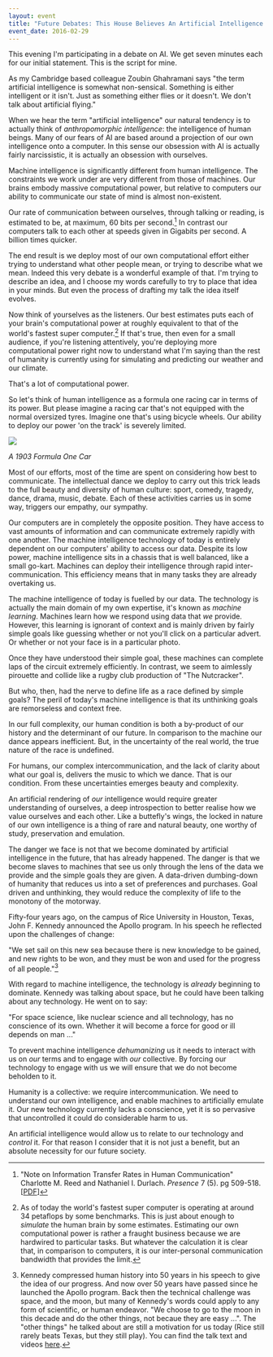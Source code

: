 ```yaml
---
layout: event
title: "Future Debates: This House Believes An Artificial Intelligence will Benefit Society"
event_date: 2016-02-29
---
```


This evening I'm participating in a debate on AI. We get seven minutes each for our initial statement. This is the script for mine. 

As my Cambridge based colleague Zoubin Ghahramani says "the term artificial intelligence is somewhat non-sensical. Something is either intelligent or it isn't. Just as something either flies or it doesn't. We don't talk about artificial flying."

When we hear the term "artificial intelligence" our natural tendency is to actually think of *anthropomorphic intelligence*: the intelligence of human beings. Many of our fears of AI are based around a projection of our own intelligence onto a computer. In this sense our obsession with AI is actually fairly narcissistic, it is actually an obsession with ourselves.

Machine intelligence is significantly different from human intelligence. The constraints we work under are very different from those of machines. Our brains embody massive computational power, but relative to computers our ability to communicate our state of mind is almost non-existent.

Our rate of communication between ourselves, through talking or reading, is estimated to be, at maximum, 60 bits per second.[^1] In contrast our computers talk to each other at speeds given in Gigabits per second. A billion times quicker.

The end result is we deploy most of our own computational effort either trying to understand what other people mean, or trying to describe what we mean. Indeed this very debate is a wonderful example of that. I'm trying to describe an idea, and I choose my words carefully to try to place that idea in your minds. But even the process of drafting my talk the idea itself evolves.

Now think of yourselves as the listeners. Our best estimates puts each of your brain's computational power at roughly equivalent to that of the world's fastest super computer.[^2] If that's true, then even for a small audience, if you're listening attentively, you're deploying more computational power right now to understand what I'm saying than the rest of humanity is currently using for simulating and predicting our weather and our climate.

That's a lot of computational power.

So let's think of human intelligence as a formula one racing car in terms of its power. But please imagine a racing car that's not equipped with the normal oversized tyres. Imagine one that's using bicycle wheels. Our ability to deploy our power 'on the track' is severely limited.

![](https://upload.wikimedia.org/wikipedia/commons/thumb/f/fe/Marcel_Renault_1903.jpg/640px-Marcel_Renault_1903.jpg)

*A 1903 Formula One Car*

Most of our efforts, most of the time are spent on considering how best to communicate. The intellectual dance we deploy to carry out this trick leads to the full beauty and diversity of human culture: sport, comedy, tragedy, dance, drama, music, debate. Each of these activities carries us in some way, triggers our empathy, our sympathy. 

Our computers are in completely the opposite position. They have access to vast amounts of information and can communicate extremely rapidly with one another. The machine intelligence technology of today is entirely dependent on our computers' ability to access our data. Despite its low power, machine intelligence sits in a chassis that is well balanced, like a small go-kart. Machines can deploy their intelligence through rapid inter-communication. This efficiency means that in many tasks they are already overtaking us.

The machine intelligence of today is fuelled by our data. The technology is actually the main domain of my own expertise, it's known as *machine learning*. Machines learn how we respond using data that *we* provide. However, this learning is ignorant of context and is mainly driven by fairly simple goals like guessing whether or not you'll click on a particular advert. Or whether or not your face is in a particular photo. 

Once they have understood their simple goal, these machines can complete laps of the circuit extremely efficiently. In contrast, we seem to aimlessly pirouette and collide like a rugby club production of "The Nutcracker".

But who, then, had the nerve to define life as a race defined by simple goals? The peril of today's machine intelligence is that its unthinking goals are remorseless and context free.

In our full complexity, our human condition is both a by-product of our history and the determinant of our future. In comparison to the machine our dance appears inefficient. But, in the uncertainty of the real world, the true nature of the race is undefined.

For humans, our complex intercommunication, and the lack of clarity about what our goal is, delivers the music to which we dance. That is our condition. From these uncertainties emerges beauty and complexity.

An artificial rendering of *our* intelligence would require greater understanding of ourselves, a deep introspection to better realise how we value ourselves and each other. Like a buttefly's wings, the locked in nature of our own intelligence is a thing of rare and natural beauty, one worthy of study, preservation and emulation.

The danger we face is not that we become dominated by artificial intelligence in the future, that has already happened. The danger is that we become slaves to machines that see us only through the lens of the data we provide and the simple goals they are given.  A data-driven dumbing-down of humanity that reduces us into a set of preferences and purchases. Goal driven and unthinking, they would reduce the complexity of life to the monotony of the motorway.

Fifty-four years ago, on the campus of Rice University in Houston, Texas, John F. Kennedy announced the Apollo program. In his speech he reflected upon the challenges of change:

"We set sail on this new sea because there is new knowledge to be gained, and new rights to be won, and they must be won and used for the progress of all people."[^3] 

With regard to machine intelligence, the technology is *already* beginning to dominate. Kennedy was talking about space, but he could have been talking about any technology. He went on to say:

"For space science, like nuclear science and all technology, has no conscience of its own. Whether it will become a force for good or ill depends on man ..."

To prevent machine intelligence *dehumanizing* us it needs to interact with us on *our* terms and to engage with *our* collective. By forcing our technology to engage with us we will ensure that we do not become beholden to it.

Humanity is a collective: we require intercommunication. We need to understand our own intelligence, and enable machines to artificially emulate it. Our new technology currently lacks a conscience, yet it is so pervasive that uncontrolled it could do considerable harm to us.

An artificial intelligence would allow us to relate to our technology and *control* it. For that reason I consider that it is not just a benefit, but an absolute necessity for our future society.




[^1]: "Note on Information Transfer Rates in Human Communication" Charlotte M. Reed and Nathaniel I. Durlach. *Presence* 7 (5). pg 509-518. [[PDF](http://www.mitpressjournals.org/doi/pdf/10.1162/105474698565893)]

[^2]: As of today the world's fastest super computer is operating at around 34 petaflops by some benchmarks. This is just about enough to *simulate* the human brain by some estimates. Estimating our own computational power is rather a fraught business because we are hardwired to particular tasks. But whatever the calculation it is clear that, in comparison to computers, it is our inter-personal communication bandwidth that provides the limit. 

[^3]: Kennedy compressed human history into 50 years in his speech to give the idea of our progress. And now over 50 years have passed since he launched the Apollo program. Back then the technical challenge was space, and the moon, but many of Kennedy's words could apply to any form of scientific, or human endeavor. "We choose to go to the moon in this decade and do the other things, not becaue they are easy ...". The "other things" he talked about are still a motivation for us today (Rice still rarely beats Texas, but they still play). You can find the talk text and videos [here](http://er.jsc.nasa.gov/seh/ricetalk.htm).
